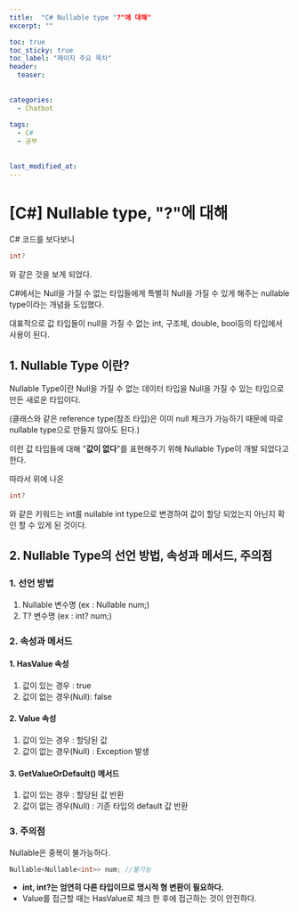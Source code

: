 ```yaml
---
title:  "C# Nullable type "?"에 대해"
excerpt: ""

toc: true
toc_sticky: true
toc_label: "페이지 주요 목차"
header:
  teaser: 
  
  
categories:
  - Chatbot
  
tags:
  - C#
  - 공부
  
  
last_modified_at: 
---
```


[C#] Nullable type, "?"에 대해
========================

C# 코드를 보다보니 
```C#
int?
```
와 같은 것을 보게 되었다.

C#에서는 Null을 가질 수 없는 타입들에게 특별히 Null을 가질 수 있게 해주는 nullable type이라는 개념을 도입했다.

대표적으로 값 타입들이 null을 가질 수 없는 int, 구조체, double, bool등의 타입에서 사용이 된다.

## 1. Nullable Type 이란? 

Nullable Type이란 Null을 가질 수 없는 데이터 타입을 Null을 가질 수 있는 타입으로 만든 새로운 타입이다.

(클래스와 같은 reference type(참조 타입)은 이미 null 체크가 가능하기 때문에 따로 nullable type으로 만들지 않아도 된다.)

이런 값 타입들에 대해 "**값이 없다**"를 표현해주기 위해 Nullable Type이 개발 되었다고 한다.

따라서 위에 나온
```C#
int?
```
와 같은 키워드는 int를 nullable int type으로 변경하여 값이 할당 되었는지 아닌지 확인 할 수 있게 된 것이다.

## 2. Nullable Type의 선언 방법, 속성과 메서드, 주의점

### 1. 선언 방법

1. Nullable<T> 변수명 (ex : Nullable<int> num;)
2. T? 변수명 (ex : int? num;)

### 2. 속성과 메서드

#### 1. HasValue 속성

1. 값이 있는 경우 : true
2. 값이 없는 경우(Null): false

#### 2. Value 속성

1. 값이 있는 경우 : 할당된 값
2. 값이 없는 경우(Null) : Exception 발생

#### 3. GetValueOrDefault() 메서드

1. 값이 있는 경우 : 할당된 값 반환
2. 값이 없는 경우(Null) : 기존 타입의 default 값 반환

### 3. 주의점

Nullable은 중복이 불가능하다. 

```C#
Nullable<Nullable<int>> num; //불가능
```
* **int, int?는 엄연히 다른 타입이므로 명시적 형 변환이 필요하다.**
* Value를 접근할 때는 HasValue로 체크 한 후에 접근하는 것이 안전하다.
